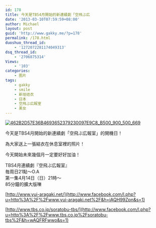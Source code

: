 ```yaml
---
id: 178
title: 今天是TBS4月開始的新連續劇「空飛ぶ広
date: '2013-03-10T07:59:59+08:00'
author: Michael
layout: post
guid: 'http://www.gakky.me/?p=178'
permalink: /178.html
duoshuo_thread_id:
    - '1272072281174049313'
dsq_thread_id:
    - '2706875314'
Views:
    - '103'
categories:
    - 图片
tags:
    - gakky
    - smile
    - 新垣结衣
    - 日本
    - 空飛ぶ広報室
    - 美女
---
```


[![462B2D57E36B4693652379230097E9C8_B500_900_500_669](http://www.yui-aragaki.org/wp-content/uploads/img/462B2D57E36B4693652379230097E9C8_B500_900_500_669.jpeg)](http://www.yui-aragaki.org/wp-content/uploads/img/462B2D57E36B4693652379230097E9C8_B1280_1280_609_816.jpeg)

<span>今天是TBS4月開始的新連續劇「空飛ぶ広報室」的開機日！</span>

<span>為大家送上一張結衣在休息室裡的照片！</span>

<span>今天開始未來幾個月一定要好好加油！</span>

<span>TBS4月連續劇『空飛ぶ広報室』  
毎周日21點～O.A  
第一集4月14日（日）21時～  
85分鐘的擴大版嚛</span>

[http://www.yui-aragaki.net/](http://www.facebook.com/l.php?u=http%3A%2F%2Fwww.yui-aragaki.net%2F&h=iAQH99Zpn&s=1)

[http://www.tbs.co.jp/soratobu-tbs/](http://www.facebook.com/l.php?u=http%3A%2F%2Fwww.tbs.co.jp%2Fsoratobu-tbs%2F&h=wAQFRFwwo&s=1)